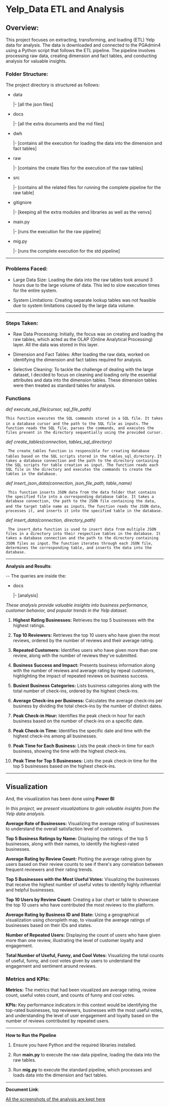 # Yelp_Data ETL and Analysis

## Overview:

This project focuses on extracting, transforming, and loading (ETL) Yelp data for analysis. The data is downloaded and connected to the PGAdmin4 using a Python script that follows the ETL pipeline. The pipeline involves processing raw data, creating dimension and fact tables, and conducting analysis for valuable insights.

### Folder Structure:

The project directory is structured as follows:

- data

  |- [all the json files]
  
- docs 

  |- [all the extra documents and the md files]
  
- dwh 

  |- [contains all the execution for loading the data into the dimension and fact tables]
  
- raw 

  |- [contains the create files for the execution of the raw tables]
  
- src 

  |- [contains all the related files for running the complete pipeline for the raw table]
  
- gitignore

  |- [keeping all the extra modules and libraries as well as the venvs]
  
- main.py 

  |- [runs the execution for the raw pipeline]
  
- mig.py

  |- [runs the complete execution for the std pipeline]


------------------------
### Problems Faced:

- Large Data Size: Loading the data into the raw tables took around 3 hours due to the large volume of data. This led to slow execution times for the entire system.

- System Limitations: Creating separate lookup tables was not feasible due to system limitations caused by the large data volume.

---------------------
### Steps Taken:

- Raw Data Processing: Initially, the focus was on creating and loading the raw tables, which acted as the OLAP (Online Analytical Processing) layer. All the data was stored in this layer.

- Dimension and Fact Tables: After loading the raw data, worked on identifying the dimension and fact tables required for analysis.

- Selective Cleaning: To tackle the challenge of dealing with the large dataset, I decided to focus on cleaning and loading only the essential attributes and data into the dimension tables. These dimension tables were then treated as standard tables for analysis.


### Functions

*def execute_sql_file(cursor, sql_file_path)*

```This function executes the SQL commands stored in a SQL file. It takes in a database cursor and the path to the SQL file as inputs.``` 
```The function reads the SQL file, parses the commands, and executes the files present in the directory sequentially using the provided cursor.```

*def create_tables(connection, tables_sql_directory)*

``` The create_tables function is responsible for creating database tables based on the SQL scripts stored in the tables_sql_directory.``` 
 ```It takes a database connection and the path to the directory containing the SQL scripts for table creation as input. The function reads each SQL file in the directory and executes the commands to create the tables in the database. ```

*def insert_json_data(connection, json_file_path, table_name)*

``` This function inserts JSON data from the data folder that contains the specified file into a corresponding database table. It takes a database connection, the path to the JSON file containing the data, and the target table name as inputs.```
``` The function reads the JSON data, processes it, and inserts it into the specified table in the database. ```

*def insert_data(connection, directory_path)*

``` The insert_data function is used to insert data from multiple JSON files in a directory into their respective tables in the database. It takes a database connection and the path to the directory containing JSON files as input.``` 
```The function iterates through each JSON file, determines the corresponding table, and inserts the data into the database. ```


****************************************************************************************************************************************************
**Analysis and Results**:

-- The queries are inside the:
  
- docs 
  
  |- [analysis]

*These analysis provide valuable insights into business performance, customer behavior, and popular trends in the Yelp dataset.*

1. **Highest Rating Businesses:** Retrieves the top 5 businesses with the highest ratings.

2. **Top 10 Reviewers:** Retrieves the top 10 users who have given the most reviews, ordered by the number of reviews and their average rating.

3. **Repeated Customers:** Identifies users who have given more than one review, along with the number of reviews they've submitted.

4. **Business Success and Impact:** Presents business information along with the number of reviews and average rating by repeat customers, highlighting the impact of repeated reviews on business success.

5. **Busiest Business Categories:** Lists business categories along with the total number of check-ins, ordered by the highest check-ins.

6. **Average Check-ins per Business:** Calculates the average check-ins per business by dividing the total check-ins by the number of distinct dates.

7. **Peak Check-in Hour:** Identifies the peak check-in hour for each business based on the number of check-ins on a specific date.

8. **Peak Check-in Time:** Identifies the specific date and time with the highest check-ins among all businesses.

9. **Peak Time for Each Business:** Lists the peak check-in time for each business, showing the time with the highest check-ins.

10. **Peak Time for Top 5 Businesses:** Lists the peak check-in time for the top 5 businesses based on the highest check-ins.

-----------------------
## Visualization

And, the visualization has been done using **Power BI**

*In this project, we present visualizations to gain valuable insights from the Yelp data analysis.*

**Average Rate of Businesses:** Visualizing the average rating of businesses to understand the overall satisfaction level of customers.

**Top 5 Business Ratings by Name:** Displaying the ratings of the top 5 businesses, along with their names, to identify the highest-rated businesses.

**Average Rating by Review Count:** Plotting the average rating given by users based on their review counts to see if there's any correlation between frequent reviewers and their rating trends.

**Top 5 Businesses with the Most Useful Votes:** Visualizing the businesses that receive the highest number of useful votes to identify highly influential and helpful businesses.

**Top 10 Users by Review Count:** Creating a bar chart or table to showcase the top 10 users who have contributed the most reviews to the platform.

**Average Rating by Business ID and State:** Using a geographical visualization using choropleth map, to visualize the average ratings of businesses based on their IDs and states.

**Number of Repeated Users:** Displaying the count of users who have given more than one review, illustrating the level of customer loyalty and engagement.

**Total Number of Useful, Funny, and Cool Votes:** Visualizing the total counts of useful, funny, and cool votes given by users to understand the engagement and sentiment around reviews.


### Metrics and KPIs:

**Metrics:** The metrics that had been visualized are average rating, review count, useful votes count, and counts of funny and cool votes.

**KPIs:** Key performance indicators in this context would be identifying the top-rated businesses, top reviewers, businesses with the most useful votes, and understanding the level of user engagement and loyalty based on the number of reviews contributed by repeated users.

***********************************************************************************************************************************************

**How to Run the Pipeline**

1. Ensure you have Python and the required libraries installed.

2. Run **main.py** to execute the raw data pipeline, loading the data into the raw tables.

3. Run **mig.py** to execute the standard pipeline, which processes and loads data into the dimension and fact tables.

----------------------
**Document Link**:

[All the screenshots of the analysis are kept here ](https://docs.google.com/document/d/1USr7yQkzmcx9m8-XWBUvIq5u_f-7jXAThRHSrcOw5h0/edit?usp=sharing)












